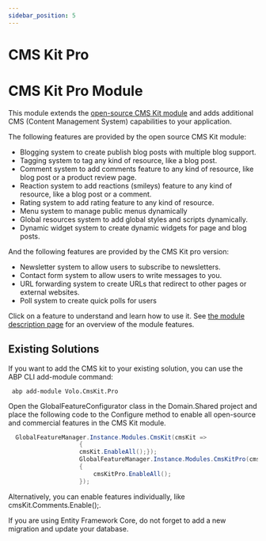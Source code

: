 ```yaml
---
sidebar_position: 5
---
```


# CMS Kit Pro

CMS Kit Pro Module
==================

This module extends the [open-source CMS Kit module](https://docs.abp.io/en/abp/latest/Modules/Cms-Kit/Index) and adds additional CMS (Content Management System) capabilities to your application.

The following features are provided by the open source CMS Kit module:

* Blogging system to create publish blog posts with multiple blog support.
* Tagging system to tag any kind of resource, like a blog post.
* Comment system to add comments feature to any kind of resource, like blog post or a product review page.
* Reaction system to add reactions (smileys) feature to any kind of resource, like a blog post or a comment.
* Rating system to add rating feature to any kind of resource.
* Menu system to manage public menus dynamically
* Global resources system to add global styles and scripts dynamically.
* Dynamic widget system to create dynamic widgets for page and blog posts.

And the following features are provided by the CMS Kit pro version:

* Newsletter system to allow users to subscribe to newsletters.
* Contact form system to allow users to write messages to you.
* URL forwarding system to create URLs that redirect to other pages or external websites.
* Poll system to create quick polls for users

Click on a feature to understand and learn how to use it. See [the module description page](https://commercial.abp.io/modules/Volo.CmsKit.Pro) for an overview of the module features.

Existing Solutions
------------------

If you want to add the CMS kit to your existing solution, you can use the ABP CLI add-module command:

```shell
 abp add-module Volo.CmsKit.Pro
```

Open the GlobalFeatureConfigurator class in the Domain.Shared project and place the following code to the Configure method to enable all open-source and commercial features in the CMS Kit module.

```c#
  GlobalFeatureManager.Instance.Modules.CmsKit(cmsKit =>
                    {
                    cmsKit.EnableAll();});
                    GlobalFeatureManager.Instance.Modules.CmsKitPro(cmsKitPro =>
                    {
                        cmsKitPro.EnableAll();
                    });
```


Alternatively, you can enable features individually, like cmsKit.Comments.Enable();.

If you are using Entity Framework Core, do not forget to add a new migration and update your database.
